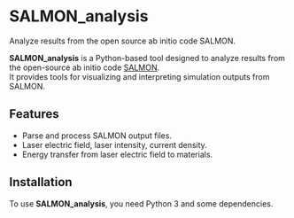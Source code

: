 # SALMON_analysis
Analyze results from the open source ab initio code SALMON.


**SALMON_analysis** is a Python-based tool designed to analyze results from the open-source ab initio code [SALMON](https://salmon-tddft.jp/).  
It provides tools for visualizing and interpreting simulation outputs from SALMON.


## **Features**
- Parse and process SALMON output files.
- Laser electric field, laser intensity, current density.
- Energy transfer from laser electric field to materials.


## **Installation**
To use **SALMON_analysis**, you need Python 3 and some dependencies.
